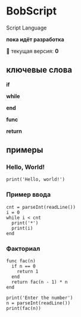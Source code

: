 # BobScript
Script Language

**пока идёт разработка**

:bug:
текущая версия: __0__     


## ключевые слова
**if**

**while**

**end**

**func**

**return**

## примеры

### Hello, World!
```
print('Hello, world!')
```
### Пример ввода
```
cnt = parseInt(readLine())
i = 0
while i < cnt
  print('*')
  print(i)
end
```

### Факториал
```
func fac(n)
  if n == 0
    return 1
  end
  return fac(n - 1) * n
end

print('Enter the number')
n = parseInt(readLine())
print(fac(n))
```
